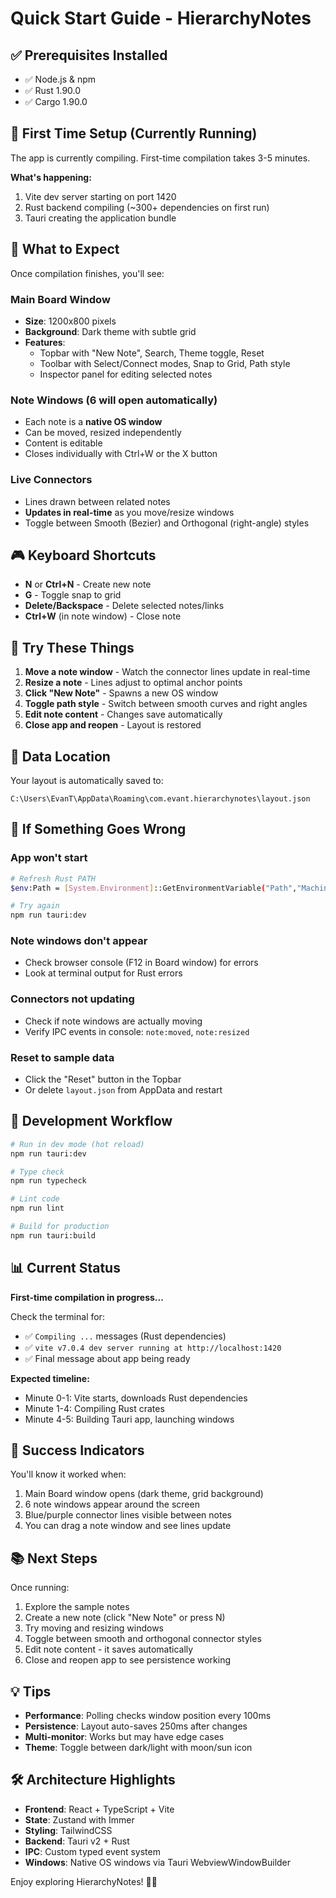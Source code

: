# Quick Start Guide - HierarchyNotes

## ✅ Prerequisites Installed

- ✅ Node.js & npm
- ✅ Rust 1.90.0
- ✅ Cargo 1.90.0

## 🚀 First Time Setup (Currently Running)

The app is currently compiling. First-time compilation takes 3-5 minutes.

**What's happening:**
1. Vite dev server starting on port 1420
2. Rust backend compiling (~300+ dependencies on first run)
3. Tauri creating the application bundle

## 📱 What to Expect

Once compilation finishes, you'll see:

### Main Board Window
- **Size**: 1200x800 pixels
- **Background**: Dark theme with subtle grid
- **Features**: 
  - Topbar with "New Note", Search, Theme toggle, Reset
  - Toolbar with Select/Connect modes, Snap to Grid, Path style
  - Inspector panel for editing selected notes

### Note Windows (6 will open automatically)
- Each note is a **native OS window**
- Can be moved, resized independently
- Content is editable
- Closes individually with Ctrl+W or the X button

### Live Connectors
- Lines drawn between related notes
- **Updates in real-time** as you move/resize windows
- Toggle between Smooth (Bezier) and Orthogonal (right-angle) styles

## 🎮 Keyboard Shortcuts

- **N** or **Ctrl+N** - Create new note
- **G** - Toggle snap to grid
- **Delete/Backspace** - Delete selected notes/links
- **Ctrl+W** (in note window) - Close note

## 🎯 Try These Things

1. **Move a note window** - Watch the connector lines update in real-time
2. **Resize a note** - Lines adjust to optimal anchor points
3. **Click "New Note"** - Spawns a new OS window
4. **Toggle path style** - Switch between smooth curves and right angles
5. **Edit note content** - Changes save automatically
6. **Close app and reopen** - Layout is restored

## 📁 Data Location

Your layout is automatically saved to:
```
C:\Users\EvanT\AppData\Roaming\com.evant.hierarchynotes\layout.json
```

## 🐛 If Something Goes Wrong

### App won't start
```bash
# Refresh Rust PATH
$env:Path = [System.Environment]::GetEnvironmentVariable("Path","Machine") + ";" + [System.Environment]::GetEnvironmentVariable("Path","User")

# Try again
npm run tauri:dev
```

### Note windows don't appear
- Check browser console (F12 in Board window) for errors
- Look at terminal output for Rust errors

### Connectors not updating
- Check if note windows are actually moving
- Verify IPC events in console: `note:moved`, `note:resized`

### Reset to sample data
- Click the "Reset" button in the Topbar
- Or delete `layout.json` from AppData and restart

## 🔄 Development Workflow

```bash
# Run in dev mode (hot reload)
npm run tauri:dev

# Type check
npm run typecheck

# Lint code
npm run lint

# Build for production
npm run tauri:build
```

## 📊 Current Status

**First-time compilation in progress...**

Check the terminal for:
- ✅ `Compiling ...` messages (Rust dependencies)
- ✅ `vite v7.0.4 dev server running at http://localhost:1420`
- ✅ Final message about app being ready

**Expected timeline:**
- Minute 0-1: Vite starts, downloads Rust dependencies
- Minute 1-4: Compiling Rust crates
- Minute 4-5: Building Tauri app, launching windows

## 🎉 Success Indicators

You'll know it worked when:
1. Main Board window opens (dark theme, grid background)
2. 6 note windows appear around the screen
3. Blue/purple connector lines visible between notes
4. You can drag a note window and see lines update

## 📚 Next Steps

Once running:
1. Explore the sample notes
2. Create a new note (click "New Note" or press N)
3. Try moving and resizing windows
4. Toggle between smooth and orthogonal connector styles
5. Edit note content - it saves automatically
6. Close and reopen app to see persistence working

## 💡 Tips

- **Performance**: Polling checks window position every 100ms
- **Persistence**: Layout auto-saves 250ms after changes
- **Multi-monitor**: Works but may have edge cases
- **Theme**: Toggle between dark/light with moon/sun icon

## 🛠️ Architecture Highlights

- **Frontend**: React + TypeScript + Vite
- **State**: Zustand with Immer
- **Styling**: TailwindCSS
- **Backend**: Tauri v2 + Rust
- **IPC**: Custom typed event system
- **Windows**: Native OS windows via Tauri WebviewWindowBuilder

Enjoy exploring HierarchyNotes! 🎨📝


